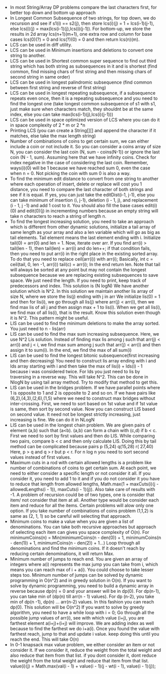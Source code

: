 * In most String/Array DP problems compare the last characters first, for better top down and bottom up approach
* In Longest Common Subsequence of two strings, for top down, we do recursion and see if s1(i) == s2(j), then
  store lcs(i)(j) = 1 + lcs(i-1)(j-1), else lcs(i)(j) = max(lcs(i-1)(j),lcs(i)(j-1)). For bottom-up, we store
  the results in 2d array lcs(n+1)(m+1), one extra row and column for base cases lcs(0)(?) = 0 and lcs(?)(0) = 0 and
  then return lcs(n)(m).
* LCS can be used in diff utility.
* LCS can be used in Minimum insertions and deletions to convert one string to another.
* LCS can be used in Shortest common super sequence to find out third string which has both string as subsequences in it
  and is shortest (find common, find missing chars of first string and then missing chars of second string in same
  order)
* LCS can be used in longest palindromic subsequence (find common between first string and reverse of first string)
* LCS can be used in longest repeating subsequence, if a subsequence repeats even once, then it is a repeating
  subsequence and you need to find the longest one (take longest common subsequence of s1 with s1, just make sure when
  characters match, they shouldnt be at the same index, else you can take max(lcs(i-1)(j),lcs(i)(j-1)))
* LCS can be used in space optimized version of LCS where you can do it in space complexity of 2 * m or 2 *n
* Printing LCS (you can create a String[][] and append the character if it matches, else take the max length string)
* Number of combinations of coins to get certain sum, we can either include a coin or not include it. So you can
  consider
  a coins array of size N, you can consider the last coin (N, sum - coins(N-1)) or ignore the last coin (N - 1, sum).
  Assuming here that we have infinity coins. Check for index negative in the case of considering the last coin.
  Remember,
  ways(i)(0) will be 1 because we have reached sum 0, even the case when n = 0. Not picking the coin with sum 0 is also
  a way.
* To find the minimum edit distance to convert from one string to another where each operation of insert, delete or
  replace
  will cost you 1 distance, you need to compare the last character of both strings and see if it is equal. If yes, you
  can
  just take the editDist(i-1, j-1), else you can take minimum of insertion (i, j-1), deletion (i - 1, j), and
  replacement
  (i - 1, j -1) and add 1 cost to it. You should also fill the base cases edit(i)(0) and edit(0)(j) in incrementing
  numbers
  because an empty string will take n characters to reach a string of length n.
* To find the longest increasing solution, you need to take an approach which is different from other dynamic solutions,
  initialize a tail array of same length as your array and also a len variable which will go as big as tail elements.
  Tail element means the last element ending with i. Initialize tail(0) = arr(0) and len = 1. Now, iterate over arr.
  If you find arr(i) > tail(len - 1), then tail(len) = arr(i) and do len++; if that condition fails, then you need to
  put arr(i) in the right place in the existing sorted array. To do that you need to replace ceil(arr(i)) with arr(i);
  Basically, int c = ceil(tail, 0, len -1, arr(i))
  tail(c) = arr(i); In the end return len. Note that tail will always be sorted at any point but may not contain the
  longest subsequence because we are replacing existing subsequences to save space. We just need the length. If you need
  to print, keep track of predecessors and index. This solution is (N logN) We have another solution which is N^2.
  In this solution we maintain another lis array of size N, where we store the lis(j) ending with j in arr
  We initialize lis(0) = 1 and then for lis(i), we go through all lis(j) where arr(j) <  arr(i), then we find max lis of
  all j and then assign max + 1 to lis(i). When we get all lis(i), we find max of all lis(i), that is the result. Know
  this solution even though it is N^2. This pattern might be useful.
* LIS can be used to find the minimum deletions to make the array sorted. You just need to n - lis(arr)
* LIS can be used to find the max sum increasing subsequence. Here, we use N^2 Lis solution. Instead of finding max lis
  among j such that arr(j) < arr(i) and j < i, we find max sum among j such that arr(j) < arr(i) and then assign it to
  sum(i). In the end, we find the max of all sum(i)
* LIS can be used to find the longest bitonic subsequence(first increasing and then decreasing) You need to construct
  lis array ending with i and lds array starting with i and then take the max of lis(i) + lds(i) - 1 because i was
  considered twice. For lds you just need to lis by traversing in a reverse way. This will take N^2. This can be done in
  NlogN by using tail array method. Try to modify that method to get this.
* LIS can be used in the bridges problem. If we have parallel points where 1 is opposite to 1 and 2 is opposite to 2 and
  so on. If we have pairs like (6,2),(4,3),(2,6),(1,5) where we need to construct max bridges without inter-crossing.
  First, we need to sort based on 1st value and if 1st value is same, then sort by second value. Now you can construct
  LIS based on second value. It need not be longest strictly increasing, just increasing is fine. We can do it in NLogN
* LIS can be used in the longest chain problem. We are given pairs of element (a,b) such that (a<b). (a,b) can form a
  chain with (c,d) if b < c. First we need to sort by first values and then do LIS. While comparing two pairs, compare
  b < c and then only calculate LIS. Doing this by tail method can be complicated because pairs p (5,24) q(15,28) r(
  27,40)
  Here, p > q and q > r but p < r. For n log n you need to sort second values instead of first values.
* Maximum cuts in a rod with certain allowed lengths is a problem like number of combinations of coins to get certain
  sum. At each point, we need to either consider a specific length or not consider it all. If you consider it, you need
  to add 1 to it and if you do not consider it you have to reduce that length from allowed lengths,
  Math.max(1 + maxCuts(i)(j - allowedLengths(i - 1)), maxCuts(i - 1)(j)). Also take care of results with -1. A problem
  of
  recursion could be of two types, one is consider that item/ not consider that item at all. Another type would be
  consider each item and reduce for all the items. Certain problems will alow only one option. If you take number of
  combinations of coins problem (1,1,2) is same as (2, 1, 1) so be careful will selecting that approach.
* Minimum coins to make a value when you are given a list of denominations. You can take both recursive approaches
  but approach of selecting each item can gives you space complexity of O(n).
  For minimumCoins(n) = Min(minimumCoins(n - den(0)) + 1, minimumCoins(n - den(1)) + 1, minimumCoins(n - den(2)) + 1...)
  Loop through all denominations and find the minimum coins. If it doesn't reach by reducing certain denominations,
  it will return Max.
* Minimum number of jumps to reach end. You are given an array of integers where a(i) represents the max jump you can
  take from i, which means you can reach max of i + a(i). You could choose to take lesser steps too.
  Minimum number of jumps can be solved by dynamic programming in O(n^2) and in greedy solution in O(n).
  If you want to solve by dynamic programming, you need to build a dynamic array in reverse because dp(n) = 0 and your
  answer will be in dp(0). For dp(n-1), you can take min of (dp(n) till arr(n - 1) values). For dp (n-2), you take min
  of dp(n -1), dp(n) ... arr(n-2) values. In this fashion you can reach dp(0). This solution will be O(n^2)
  If you want to solve by greedy algorithm, you need to have a while loop with i = 0; Go through all the possible jump
  values of arr(i), see with which value (i+j), you are farthest element a(i+j)+(i+j) will improve. We are adding index
  as
  well because to find the farthest we do i+a(i). Once you found the value with farthest reach, jump to that and update
  i value. keep doing this until you reach the end. This will take O(n)
* In 0-1 knapsack max value problem, we either consider an item or not consider it. If we consider it, reduce the weight
  from the
  total weight and also reduce that item from that list. if you dont consider it, dont reduce the weight from the total
  weight and reduce that item from that list.
  value(i)(j) = Math.max(val(i - 1) + value(i - 1)(j - wt(i - 1), value(i - 1)(j));

  